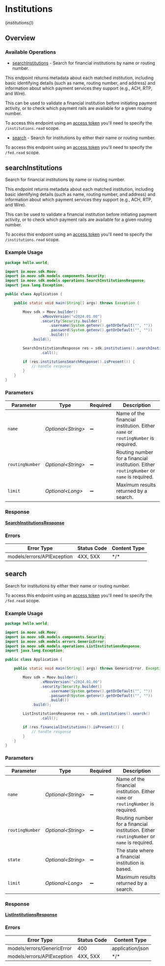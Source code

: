# Institutions
(*institutions()*)

## Overview

### Available Operations

* [searchInstitutions](#searchinstitutions) - Search for financial institutions by name or routing number.

This endpoint returns metadata about each matched institution, including basic identifying details (such as name, routing number, and address) and information about which payment services they support (e.g., ACH, RTP, and Wire).

This can be used to validate a financial institution before initiating payment activity, or to check which payment rails are available for a given routing number.

To access this endpoint using an [access token](https://docs.moov.io/api/authentication/access-tokens/)
you'll need to specify the `/institutions.read` scope.
* [search](#search) - Search for institutions by either their name or routing number.

To access this endpoint using an [access token](https://docs.moov.io/api/authentication/access-tokens/) 
you'll need to specify the `/fed.read` scope.

## searchInstitutions

Search for financial institutions by name or routing number.

This endpoint returns metadata about each matched institution, including basic identifying details (such as name, routing number, and address) and information about which payment services they support (e.g., ACH, RTP, and Wire).

This can be used to validate a financial institution before initiating payment activity, or to check which payment rails are available for a given routing number.

To access this endpoint using an [access token](https://docs.moov.io/api/authentication/access-tokens/)
you'll need to specify the `/institutions.read` scope.

### Example Usage

<!-- UsageSnippet language="java" operationID="searchInstitutions" method="get" path="/institutions" -->
```java
package hello.world;

import io.moov.sdk.Moov;
import io.moov.sdk.models.components.Security;
import io.moov.sdk.models.operations.SearchInstitutionsResponse;
import java.lang.Exception;

public class Application {

    public static void main(String[] args) throws Exception {

        Moov sdk = Moov.builder()
                .xMoovVersion("v2024.01.00")
                .security(Security.builder()
                    .username(System.getenv().getOrDefault("", ""))
                    .password(System.getenv().getOrDefault("", ""))
                    .build())
            .build();

        SearchInstitutionsResponse res = sdk.institutions().searchInstitutions()
                .call();

        if (res.institutionsSearchResponse().isPresent()) {
            // handle response
        }
    }
}
```

### Parameters

| Parameter                                                                                 | Type                                                                                      | Required                                                                                  | Description                                                                               |
| ----------------------------------------------------------------------------------------- | ----------------------------------------------------------------------------------------- | ----------------------------------------------------------------------------------------- | ----------------------------------------------------------------------------------------- |
| `name`                                                                                    | *Optional\<String>*                                                                       | :heavy_minus_sign:                                                                        | Name of the financial institution. Either `name` or `routingNumber` is required.          |
| `routingNumber`                                                                           | *Optional\<String>*                                                                       | :heavy_minus_sign:                                                                        | Routing number for a financial institution. Either `routingNumber` or `name` is required. |
| `limit`                                                                                   | *Optional\<Long>*                                                                         | :heavy_minus_sign:                                                                        | Maximum results returned by a search.                                                     |

### Response

**[SearchInstitutionsResponse](../../models/operations/SearchInstitutionsResponse.md)**

### Errors

| Error Type                 | Status Code                | Content Type               |
| -------------------------- | -------------------------- | -------------------------- |
| models/errors/APIException | 4XX, 5XX                   | \*/\*                      |

## search

Search for institutions by either their name or routing number.

To access this endpoint using an [access token](https://docs.moov.io/api/authentication/access-tokens/) 
you'll need to specify the `/fed.read` scope.

### Example Usage

<!-- UsageSnippet language="java" operationID="listInstitutions" method="get" path="/institutions/ach/search" -->
```java
package hello.world;

import io.moov.sdk.Moov;
import io.moov.sdk.models.components.Security;
import io.moov.sdk.models.errors.GenericError;
import io.moov.sdk.models.operations.ListInstitutionsResponse;
import java.lang.Exception;

public class Application {

    public static void main(String[] args) throws GenericError, Exception {

        Moov sdk = Moov.builder()
                .xMoovVersion("v2024.01.00")
                .security(Security.builder()
                    .username(System.getenv().getOrDefault("", ""))
                    .password(System.getenv().getOrDefault("", ""))
                    .build())
            .build();

        ListInstitutionsResponse res = sdk.institutions().search()
                .call();

        if (res.financialInstitutions().isPresent()) {
            // handle response
        }
    }
}
```

### Parameters

| Parameter                                                                                 | Type                                                                                      | Required                                                                                  | Description                                                                               |
| ----------------------------------------------------------------------------------------- | ----------------------------------------------------------------------------------------- | ----------------------------------------------------------------------------------------- | ----------------------------------------------------------------------------------------- |
| `name`                                                                                    | *Optional\<String>*                                                                       | :heavy_minus_sign:                                                                        | Name of the financial institution. Either `name` or `routingNumber` is required.          |
| `routingNumber`                                                                           | *Optional\<String>*                                                                       | :heavy_minus_sign:                                                                        | Routing number for a financial institution. Either `routingNumber` or `name` is required. |
| `state`                                                                                   | *Optional\<String>*                                                                       | :heavy_minus_sign:                                                                        | The state where a financial institution is based.                                         |
| `limit`                                                                                   | *Optional\<Long>*                                                                         | :heavy_minus_sign:                                                                        | Maximum results returned by a search.                                                     |

### Response

**[ListInstitutionsResponse](../../models/operations/ListInstitutionsResponse.md)**

### Errors

| Error Type                 | Status Code                | Content Type               |
| -------------------------- | -------------------------- | -------------------------- |
| models/errors/GenericError | 400                        | application/json           |
| models/errors/APIException | 4XX, 5XX                   | \*/\*                      |
